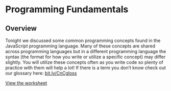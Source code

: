 # Programming Fundamentals

## Overview

Tonight we discussed some common programming concepts found in the JavaScript programming language.  Many of these concepts are shared across programming languages but in a different programming language the syntax (the format for how you write or utilize a specific concept) may differ slightly. You will utilize these concepts often as you write code so plenty of practice with them will help a lot!
If there is a term you don’t know check out our glossary here: [bit.ly/CnCgloss](http://bit.ly/CnCgloss)

[View the worksheet](https://codingandcocktailskc.gitbooks.io/session-7-programming-fundamentals-102-js/content/)
